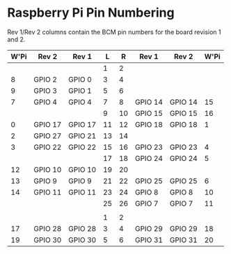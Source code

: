 
# Raspberry Pi Pin Numbering

Rev 1/Rev 2 columns contain the BCM pin numbers for the board revision 1 and 2.



| W'Pi | Rev 2   | Rev 1   | L  | R  | Rev 1   | Rev 2   | W'Pi |
|------|---------|---------|----|----|---------|---------|------|
|      |         |         | 1  | 2  |         |         |      |
| 8    | GPIO 2  | GPIO 0  | 3  | 4  |         |         |      |
| 9    | GPIO 3  | GPIO 1  | 5  | 6  |         |         |      |
| 7    | GPIO 4  | GPIO 4  | 7  | 8  | GPIO 14 | GPIO 14 | 15   |
|      |         |         | 9  | 10 | GPIO 15 | GPIO 15 | 16   |
| 0    | GPIO 17 | GPIO 17 | 11 | 12 | GPIO 18 | GPIO 18 | 1    |
| 2    | GPIO 27 | GPIO 21 | 13 | 14 |         |         |      |
| 3    | GPIO 22 | GPIO 22 | 15 | 16 | GPIO 23 | GPIO 23 | 4    |
|      |         |         | 17 | 18 | GPIO 24 | GPIO 24 | 5    |
| 12   | GPIO 10 | GPIO 10 | 19 | 20 |         |         |      |
| 13   | GPIO 9  | GPIO 9  | 21 | 22 | GPIO 25 | GPIO 25 | 6    |
| 14   | GPIO 11 | GPIO 11 | 23 | 24 | GPIO 8  | GPIO 8  | 10   |
|      |         |         | 25 | 26 | GPIO 7  | GPIO 7  | 11   |
|      |         |         |    |    |         |         |      |
|      |         |         | 1  | 2  |         |         |      |
| 17   | GPIO 28 | GPIO 28 | 3  | 4  | GPIO 29 | GPIO 29 | 18   |
| 19   | GPIO 30 | GPIO 30 | 5  | 6  | GPIO 31 | GPIO 31 | 20   |